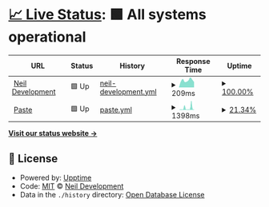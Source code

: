 # [📈 Live Status](https://NeilDevelopment.github.io/status): <!--live status--> **🟩 All systems operational**

<!--start: status pages-->
<!-- This summary is generated by Upptime (https://github.com/upptime/upptime) -->
<!-- Do not edit this manually, your changes will be overwritten -->
<!-- prettier-ignore -->
| URL | Status | History | Response Time | Uptime |
| --- | ------ | ------- | ------------- | ------ |
| <img alt="" src="https://favicons.githubusercontent.com/neildevelopment.xyz" height="13"> [Neil Development](https://neildevelopment.xyz) | 🟩 Up | [neil-development.yml](https://github.com/NeilDevelopment/status/commits/HEAD/history/neil-development.yml) | <details><summary><img alt="Response time graph" src="./graphs/neil-development/response-time-week.png" height="20"> 209ms</summary><br><a href="https://NeilDevelopment.github.io/status/history/neil-development"><img alt="Response time 213" src="https://img.shields.io/endpoint?url=https%3A%2F%2Fraw.githubusercontent.com%2FNeilDevelopment%2Fstatus%2FHEAD%2Fapi%2Fneil-development%2Fresponse-time.json"></a><br><a href="https://NeilDevelopment.github.io/status/history/neil-development"><img alt="24-hour response time 159" src="https://img.shields.io/endpoint?url=https%3A%2F%2Fraw.githubusercontent.com%2FNeilDevelopment%2Fstatus%2FHEAD%2Fapi%2Fneil-development%2Fresponse-time-day.json"></a><br><a href="https://NeilDevelopment.github.io/status/history/neil-development"><img alt="7-day response time 209" src="https://img.shields.io/endpoint?url=https%3A%2F%2Fraw.githubusercontent.com%2FNeilDevelopment%2Fstatus%2FHEAD%2Fapi%2Fneil-development%2Fresponse-time-week.json"></a><br><a href="https://NeilDevelopment.github.io/status/history/neil-development"><img alt="30-day response time 213" src="https://img.shields.io/endpoint?url=https%3A%2F%2Fraw.githubusercontent.com%2FNeilDevelopment%2Fstatus%2FHEAD%2Fapi%2Fneil-development%2Fresponse-time-month.json"></a><br><a href="https://NeilDevelopment.github.io/status/history/neil-development"><img alt="1-year response time 213" src="https://img.shields.io/endpoint?url=https%3A%2F%2Fraw.githubusercontent.com%2FNeilDevelopment%2Fstatus%2FHEAD%2Fapi%2Fneil-development%2Fresponse-time-year.json"></a></details> | <details><summary><a href="https://NeilDevelopment.github.io/status/history/neil-development">100.00%</a></summary><a href="https://NeilDevelopment.github.io/status/history/neil-development"><img alt="All-time uptime 100.00%" src="https://img.shields.io/endpoint?url=https%3A%2F%2Fraw.githubusercontent.com%2FNeilDevelopment%2Fstatus%2FHEAD%2Fapi%2Fneil-development%2Fuptime.json"></a><br><a href="https://NeilDevelopment.github.io/status/history/neil-development"><img alt="24-hour uptime 100.00%" src="https://img.shields.io/endpoint?url=https%3A%2F%2Fraw.githubusercontent.com%2FNeilDevelopment%2Fstatus%2FHEAD%2Fapi%2Fneil-development%2Fuptime-day.json"></a><br><a href="https://NeilDevelopment.github.io/status/history/neil-development"><img alt="7-day uptime 100.00%" src="https://img.shields.io/endpoint?url=https%3A%2F%2Fraw.githubusercontent.com%2FNeilDevelopment%2Fstatus%2FHEAD%2Fapi%2Fneil-development%2Fuptime-week.json"></a><br><a href="https://NeilDevelopment.github.io/status/history/neil-development"><img alt="30-day uptime 100.00%" src="https://img.shields.io/endpoint?url=https%3A%2F%2Fraw.githubusercontent.com%2FNeilDevelopment%2Fstatus%2FHEAD%2Fapi%2Fneil-development%2Fuptime-month.json"></a><br><a href="https://NeilDevelopment.github.io/status/history/neil-development"><img alt="1-year uptime 100.00%" src="https://img.shields.io/endpoint?url=https%3A%2F%2Fraw.githubusercontent.com%2FNeilDevelopment%2Fstatus%2FHEAD%2Fapi%2Fneil-development%2Fuptime-year.json"></a></details>
| <img alt="" src="https://favicons.githubusercontent.com/paste.neildevelopment.xyz" height="13"> [Paste](https://paste.neildevelopment.xyz) | 🟩 Up | [paste.yml](https://github.com/NeilDevelopment/status/commits/HEAD/history/paste.yml) | <details><summary><img alt="Response time graph" src="./graphs/paste/response-time-week.png" height="20"> 1398ms</summary><br><a href="https://NeilDevelopment.github.io/status/history/paste"><img alt="Response time 1398" src="https://img.shields.io/endpoint?url=https%3A%2F%2Fraw.githubusercontent.com%2FNeilDevelopment%2Fstatus%2FHEAD%2Fapi%2Fpaste%2Fresponse-time.json"></a><br><a href="https://NeilDevelopment.github.io/status/history/paste"><img alt="24-hour response time 1315" src="https://img.shields.io/endpoint?url=https%3A%2F%2Fraw.githubusercontent.com%2FNeilDevelopment%2Fstatus%2FHEAD%2Fapi%2Fpaste%2Fresponse-time-day.json"></a><br><a href="https://NeilDevelopment.github.io/status/history/paste"><img alt="7-day response time 1398" src="https://img.shields.io/endpoint?url=https%3A%2F%2Fraw.githubusercontent.com%2FNeilDevelopment%2Fstatus%2FHEAD%2Fapi%2Fpaste%2Fresponse-time-week.json"></a><br><a href="https://NeilDevelopment.github.io/status/history/paste"><img alt="30-day response time 1398" src="https://img.shields.io/endpoint?url=https%3A%2F%2Fraw.githubusercontent.com%2FNeilDevelopment%2Fstatus%2FHEAD%2Fapi%2Fpaste%2Fresponse-time-month.json"></a><br><a href="https://NeilDevelopment.github.io/status/history/paste"><img alt="1-year response time 1398" src="https://img.shields.io/endpoint?url=https%3A%2F%2Fraw.githubusercontent.com%2FNeilDevelopment%2Fstatus%2FHEAD%2Fapi%2Fpaste%2Fresponse-time-year.json"></a></details> | <details><summary><a href="https://NeilDevelopment.github.io/status/history/paste">21.34%</a></summary><a href="https://NeilDevelopment.github.io/status/history/paste"><img alt="All-time uptime 16.53%" src="https://img.shields.io/endpoint?url=https%3A%2F%2Fraw.githubusercontent.com%2FNeilDevelopment%2Fstatus%2FHEAD%2Fapi%2Fpaste%2Fuptime.json"></a><br><a href="https://NeilDevelopment.github.io/status/history/paste"><img alt="24-hour uptime 97.49%" src="https://img.shields.io/endpoint?url=https%3A%2F%2Fraw.githubusercontent.com%2FNeilDevelopment%2Fstatus%2FHEAD%2Fapi%2Fpaste%2Fuptime-day.json"></a><br><a href="https://NeilDevelopment.github.io/status/history/paste"><img alt="7-day uptime 21.34%" src="https://img.shields.io/endpoint?url=https%3A%2F%2Fraw.githubusercontent.com%2FNeilDevelopment%2Fstatus%2FHEAD%2Fapi%2Fpaste%2Fuptime-week.json"></a><br><a href="https://NeilDevelopment.github.io/status/history/paste"><img alt="30-day uptime 16.53%" src="https://img.shields.io/endpoint?url=https%3A%2F%2Fraw.githubusercontent.com%2FNeilDevelopment%2Fstatus%2FHEAD%2Fapi%2Fpaste%2Fuptime-month.json"></a><br><a href="https://NeilDevelopment.github.io/status/history/paste"><img alt="1-year uptime 16.53%" src="https://img.shields.io/endpoint?url=https%3A%2F%2Fraw.githubusercontent.com%2FNeilDevelopment%2Fstatus%2FHEAD%2Fapi%2Fpaste%2Fuptime-year.json"></a></details>

<!--end: status pages-->

[**Visit our status website →**](https://NeilDevelopment.github.io/status)

## 📄 License

- Powered by: [Upptime](https://github.com/upptime/upptime)
- Code: [MIT](./LICENSE) © [Neil Development](https://neildevelopment.ml)
- Data in the `./history` directory: [Open Database License](https://opendatacommons.org/licenses/odbl/1-0/)
